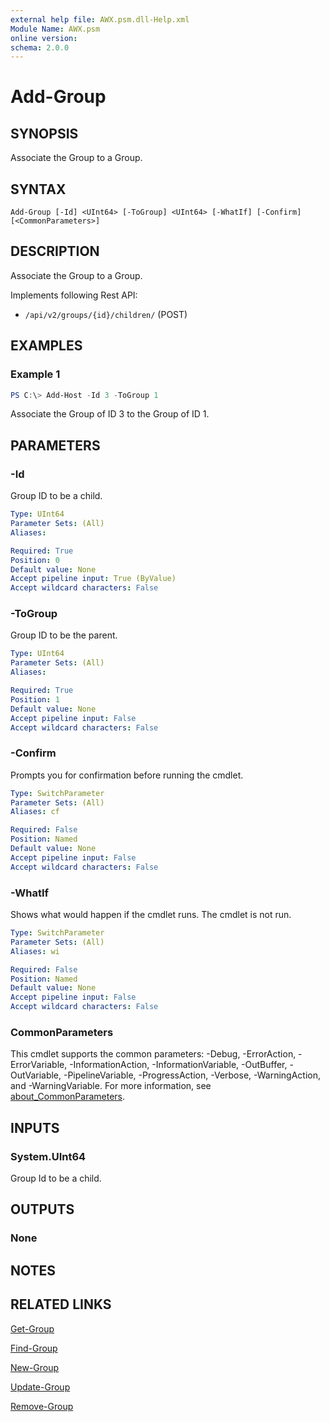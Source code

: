 ```yaml
---
external help file: AWX.psm.dll-Help.xml
Module Name: AWX.psm
online version:
schema: 2.0.0
---
```


# Add-Group

## SYNOPSIS
Associate the Group to a Group.

## SYNTAX

```
Add-Group [-Id] <UInt64> [-ToGroup] <UInt64> [-WhatIf] [-Confirm] [<CommonParameters>]
```

## DESCRIPTION
Associate the Group to a Group.

Implements following Rest API:  
- `/api/v2/groups/{id}/children/` (POST)

## EXAMPLES

### Example 1
```powershell
PS C:\> Add-Host -Id 3 -ToGroup 1
```

Associate the Group of ID 3 to the Group of ID 1.

## PARAMETERS

### -Id
Group ID to be a child.

```yaml
Type: UInt64
Parameter Sets: (All)
Aliases:

Required: True
Position: 0
Default value: None
Accept pipeline input: True (ByValue)
Accept wildcard characters: False
```

### -ToGroup
Group ID to be the parent.

```yaml
Type: UInt64
Parameter Sets: (All)
Aliases:

Required: True
Position: 1
Default value: None
Accept pipeline input: False
Accept wildcard characters: False
```

### -Confirm
Prompts you for confirmation before running the cmdlet.

```yaml
Type: SwitchParameter
Parameter Sets: (All)
Aliases: cf

Required: False
Position: Named
Default value: None
Accept pipeline input: False
Accept wildcard characters: False
```

### -WhatIf
Shows what would happen if the cmdlet runs.
The cmdlet is not run.

```yaml
Type: SwitchParameter
Parameter Sets: (All)
Aliases: wi

Required: False
Position: Named
Default value: None
Accept pipeline input: False
Accept wildcard characters: False
```

### CommonParameters
This cmdlet supports the common parameters: -Debug, -ErrorAction, -ErrorVariable, -InformationAction, -InformationVariable, -OutBuffer, -OutVariable, -PipelineVariable, -ProgressAction, -Verbose, -WarningAction, and -WarningVariable. For more information, see [about_CommonParameters](http://go.microsoft.com/fwlink/?LinkID=113216).

## INPUTS

### System.UInt64
Group Id to be a child.

## OUTPUTS

### None
## NOTES

## RELATED LINKS

[Get-Group](Get-Group.md)

[Find-Group](Find-Group.md)

[New-Group](New-Group.md)

[Update-Group](Update-Group.md)

[Remove-Group](Remove-Group.md)
